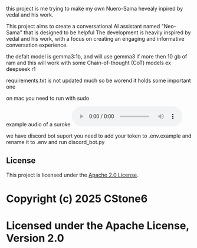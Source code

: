 this project is me trying to make my own Nuero-Sama hevealy inpired by vedal and his work.

This project aims to create a conversational AI assistant named "Neo-Sama" that is designed to be helpful The development is heavily inspired by vedal and his work, with a focus on creating an engaging and informative conversation experience.

the defalt model is gemma3:1b, and will use gemma3 if more then 10 gb of ram and this will work with some Chain-of-thought (CoT) models ex deepseek r1

requirements.txt is not updated much so be worend it holds some important one 

on mac you need to run with sudo

example audio of a suroke
<audio controls>
  <source src="suroke.wav" type="audio/wav"> 
  <a href="suroke.wav">Download audio</a>
</audio>

we have discord bot suport you need to add your token to .env.example and rename it to .env and run discord_bot.py

## License
This project is licensed under the [Apache 2.0 License](LICENSE).

# Copyright (c) 2025 CStone6
# Licensed under the Apache License, Version 2.0
